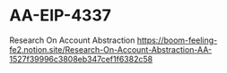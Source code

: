 # AA-EIP-4337
Research On Account Abstraction 
https://boom-feeling-fe2.notion.site/Research-On-Account-Abstraction-AA-1527f39996c3808eb347cef1f6382c58
